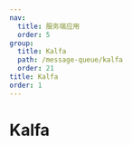 ```yaml
---
nav:
  title: 服务端应用
  order: 5
group:
  title: Kalfa
  path: /message-queue/kalfa
  order: 21
title: Kalfa
order: 1
---
```


# Kalfa